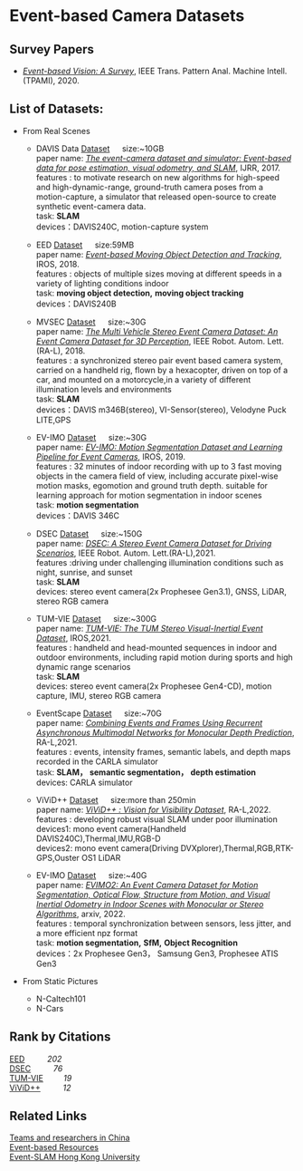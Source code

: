 # Event-based Camera Datasets

## Survey Papers
- _[Event-based Vision: A Survey](http://rpg.ifi.uzh.ch/docs/EventVisionSurvey.pdf)_, IEEE Trans. Pattern Anal. Machine Intell. (TPAMI), 2020.

## List of Datasets:
- From Real Scenes
    - <a name="DAVIS Data"></a> DAVIS Data  [Dataset](http://rpg.ifi.uzh.ch/davis_data.html) &emsp; size:~10GB <br>
    paper name: _[The event-camera dataset and simulator: Event-based data for pose estimation, visual odometry, and SLAM](https://journals.sagepub.com/doi/full/10.1177/0278364917691115)_, IJRR, 2017.<br>
    features :  to motivate research on new algorithms for high-speed and high-dynamic-range, ground-truth camera poses from a motion-capture,
    a simulator that released open-source to create synthetic event-camera data. <br>
    task: __SLAM__ <br>
    devices：DAVIS240C, motion-capture system
    
  - <a name="EED"></a> EED  [Dataset](http://prg.cs.umd.edu/BetterFlow.html) &emsp; size:59MB <br>
    paper name: _[Event-based Moving Object Detection and Tracking](https://ieeexplore.ieee.org/abstract/document/8593805)_, IROS, 2018.<br>
    features :  objects of multiple sizes moving at different speeds in a variety of lighting conditions indoor <br>
    task: __moving object detection,__ __moving object tracking__<br>
    devices：DAVIS240B
    
  - <a name="MVSEC"></a> MVSEC  [Dataset](https://daniilidis-group.github.io/mvsec) &emsp; size:~30G <br>
    paper name: _[The Multi Vehicle Stereo Event Camera Dataset: An Event Camera Dataset for 3D Perception](https://ieeexplore.ieee.org/abstract/document/8288670)_, IEEE Robot. Autom. Lett.(RA-L), 2018.<br>
    features :  a synchronized stereo pair event based camera system, carried on a handheld rig, flown by a hexacopter, driven on top of a car, and mounted on a motorcycle,in a variety of different illumination levels and environments <br>
    task: __SLAM__ <br>
    devices：DAVIS m346B(stereo), VI-Sensor(stereo), Velodyne Puck LITE,GPS
    
  - <a name="EV-IMO"></a> EV-IMO  [Dataset](http://prg.cs.umd.edu/EV-IMO.html) &emsp; size:~30G <br>
    paper name: _[EV-IMO: Motion Segmentation Dataset and Learning Pipeline for Event Cameras](https://ieeexplore.ieee.org/abstract/document/8968520)_, IROS, 2019.<br>
    features :  32 minutes of indoor recording with up to 3 fast moving objects in the camera field of view, including accurate pixel-wise motion masks, egomotion and ground truth depth. suitable for learning approach for motion segmentation in indoor scenes <br>
    task: __motion segmentation__ <br>
    devices：DAVIS 346C
    
  - <a name="DSEC"></a> DSEC  [Dataset](http://rpg.ifi.uzh.ch/dsec.html) &emsp; size:~150G <br>
    paper name: _[DSEC: A Stereo Event Camera Dataset for Driving Scenarios](https://ieeexplore.ieee.org/abstract/document/9387069)_, IEEE Robot. Autom. Lett.(RA-L),2021. <br>
    features :driving under challenging illumination conditions such as night, sunrise, and sunset <br>
    task: __SLAM__ <br>
    devices: stereo event camera(2x Prophesee Gen3.1), GNSS, LiDAR, stereo RGB camera
    
  - <a name="TUM-VIE"></a> TUM-VIE  [Dataset](https://go.vision.in.tum.de/tumvie) &emsp; size:~300G <br>
    paper name: _[TUM-VIE: The TUM Stereo Visual-Inertial Event Dataset](https://ieeexplore.ieee.org/abstract/document/9636728)_, IROS,2021.
    <br>
    features : handheld and head-mounted sequences in indoor and outdoor environments, including rapid motion during sports and high dynamic range scenarios <br>
    task: __SLAM__<br>
    devices: stereo event camera(2x Prophesee Gen4-CD), motion capture, IMU, stereo RGB camera 
    
  - <a name="EventScape"></a> EventScape  [Dataset](http://rpg.ifi.uzh.ch/RAMNet.html) &emsp; size:~70G <br>
    paper name: _[Combining Events and Frames Using Recurrent Asynchronous Multimodal Networks for Monocular Depth Prediction](https://ieeexplore.ieee.org/abstract/document/9359329)_, RA-L,2021.
    <br>
    features : events, intensity frames, semantic labels, and depth maps recorded in the CARLA simulator <br>
    task: __SLAM，__ __semantic segmentation，__ __depth estimation__<br>
    devices:  CARLA simulator
    
  - <a name="ViViD++"></a> ViViD++  [Dataset](https://visibilitydataset.github.io/) &emsp; size:more than 250min <br>
    paper name: _[ViViD++ : Vision for Visibility Dataset](https://ieeexplore.ieee.org/abstract/document/9760091)_, RA-L,2022.
    <br>
    features : developing robust visual SLAM under poor illumination <br>
    devices1: mono event camera(Handheld DAVIS240C),Thermal,IMU,RGB-D <br>
    devices2: mono event camera(Driving DVXplorer),Thermal,RGB,RTK-GPS,Ouster OS1 LiDAR 
    
  - <a name="EV-IMO2"></a> EV-IMO  [Dataset](http://prg.cs.umd.edu/EV-IMO.html) &emsp; size:~40G <br>
    paper name: _[EVIMO2: An Event Camera Dataset for Motion Segmentation, Optical Flow, Structure from Motion, and Visual Inertial Odometry in Indoor Scenes with Monocular or Stereo Algorithms](https://arxiv.org/abs/2205.03467)_, arxiv, 2022.<br>
    features :  temporal synchronization between sensors, less jitter, and a more efficient npz format <br>
    task: __motion segmentation,__ __SfM,__ __Object Recognition__<br>
    devices：2x Prophesee Gen3， Samsung Gen3, Prophesee ATIS Gen3
    
- From Static Pictures
  - N-Caltech101
  - N-Cars

## Rank by Citations
[EED](#EED)       &emsp; &emsp;     _202_ <br>
[DSEC](#DSEC)      &emsp; &emsp;    _76_ <br>
[TUM-VIE](#TUM-VIE)&emsp; &emsp;    _19_ <br>
[ViViD++](#ViViD++)  &emsp; &emsp;  _12_ <br>

## Related Links
[Teams and researchers in China](https://github.com/LarryDong/EventCameraGroupsCN) <br>
[Event-based Resources](https://github.com/uzh-rpg/event-based_vision_resources) <br>
[Event-SLAM Hong Kong University](https://github.com/arclab-hku/Event_based_VO-VIO-SLAM)
